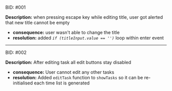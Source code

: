 BID: #001

**Description:** when pressing escape key while editing title, user got alerted that new title cannot be empty
- **consequence:** user wasn't able to change the title
- **resolution:** added _`if (titleInput.value == '')`_ loop within enter event
---
BID: #002

**Description:** After editing task all edit buttons stay disabled
- **consequence:** User cannot edit any other tasks
- **resolution:** Added `editTask` function to `showTasks` so it can be re-initialised each time list is generated